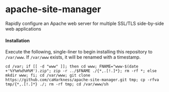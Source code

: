 # apache-site-manager
Rapidly configure an Apache web server for multiple SSL/TLS side-by-side web applications

#### Installation

Execute the following, single-liner to begin installing this repository to `/var/www`. If `/var/www` exists, it will be renamed with a timestamp.

    cd /var; if [[ -d "www" ]]; then cd www; FNAME="www-$(date +'%Y%m%d%H%M').zip"; zip -r ../$FNAME ./{*,.[!.]*}; rm -rf *; else mkdir www; fi; cd /var/www; git clone https://github.com/caHarkness/apache-site-manager.git tmp; cp -rfva tmp/{*,.[!.]*} ./; rm -rf tmp; cd /var/www/sh